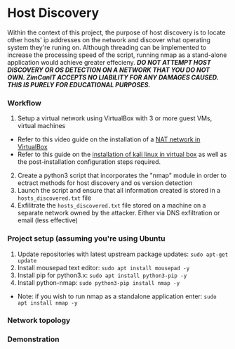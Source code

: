# Host Discovery
Within the context of this project, the purpose of host discovery is to locate other hosts' ip addresses on the network and discover what operating system they're runing on.
Although threading can be implemented to increase the processing speed of the script, running nmap as a stand-alone application would achieve greater effecieny. 
***DO NOT ATTEMPT HOST DISCOVERY OR OS DETECTION ON A NETWORK THAT YOU DO NOT OWN. ZimCanIT ACCEPTS NO LIABILITY FOR ANY DAMAGES CAUSED. THIS IS PURELY FOR EDUCATIONAL PURPOSES.***

### Workflow
1. Setup a virtual network using VirtualBox with 3 or more guest VMs, virtual machines
* Refer to this video guide on the installation of a [NAT network in VirtualBox](https://www.youtube.com/watch?v=rjlTz6KHS4U&t=5s)
* Refer to this guide on the [installation of kali linux in virtual box](https://github.com/ZimCanIT/Kali-linux/tree/main/reconfiguring%20kali) as well as the post-installation configuration steps required.
2. Create a python3 script that incorporates the "nmap" module in order to ectract methods for host discovery and os version detection 
3. Launch the script and ensure that all information created is stored in a `hosts_discovered.txt` file
4. Exfilitrate the `hosts_discovered.txt` file stored on a machine on a separate network owned by the attacker. Either via DNS exfiltration or email (less effective)

### Project setup (assuming you're using Ubuntu 
1. Update repositories with latest upstream package updates: `sudo apt-get update`
2. Install mousepad text editor: `sudo apt install mousepad -y`
3. Install pip for python3.x: `sudo apt install python3-pip -y`
4. Install python-nmap: `sudo python3-pip install nmap -y`
* Note: if you wish to run nmap as a standalone application enter: `sudo apt install nmap -y`

### Network topology

### Demonstration 
